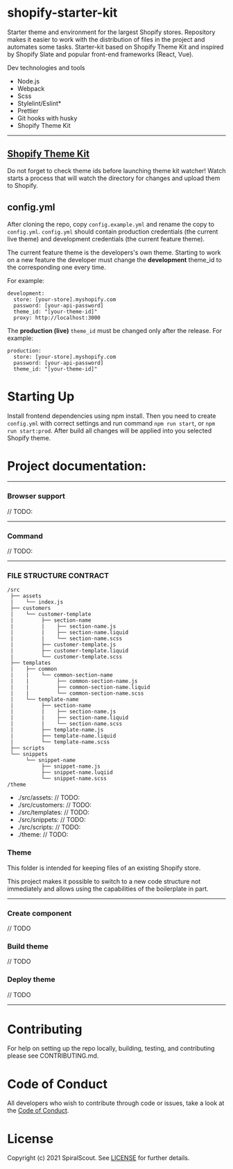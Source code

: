# shopify-starter-kit

Starter theme and environment for the largest Shopify stores.
Repository makes it easier to work with the distribution of files in the project and automates some tasks.
Starter-kit based on Shopify Theme Kit and inspired by Shopify Slate and popular front-end frameworks (React, Vue).


Dev technologies and tools
- Node.js
- Webpack
- Scss
- Stylelint/Eslint*
- Prettier
- Git hooks with husky
- Shopify Theme Kit

---

## [Shopify Theme Kit](https://shopify.dev/tools/theme-kit)

Do not forget to check theme ids before launching theme kit watcher!
Watch starts a process that will watch the directory for changes and upload them to Shopify.

## config.yml

After cloning the repo, copy `config.example.yml` and rename the copy to `config.yml`.
`config.yml` should contain production credentials (the current live theme) and development credentials (the current feature theme).

The current feature theme is the developers's own theme. Starting to work on a new feature the developer must change the **development** theme_id to the corresponding one every time.

For example:

```
development:
  store: [your-store].myshopify.com
  password: [your-api-password]
  theme_id: "[your-theme-id]"
  proxy: http://localhost:3000
```

The **production (live)** `theme_id` must be changed only after the release.
For example:

```
production:
  store: [your-store].myshopify.com
  password: [your-api-password]
  theme_id: "[your-theme-id]"
```

# Starting Up
Install frontend dependencies using npm install.
Then you need to create `config.yml` with correct settings and run command `npm run start`, or `npm run start:prod`. 
After build all changes will be applied into you selected Shopify theme.


# Project documentation:

---

### Browser support

// TODO:

---

### Command

// TODO:

---

### FILE STRUCTURE CONTRACT

```
/src
 ├── assets
 |    └── index.js
 ├── customers
 |    └── customer-template
 |         ├── section-name
 |         |    ├── section-name.js
 |         |    ├── section-name.liquid
 |         |    └── section-name.scss
 |         ├── customer-template.js
 |         ├── customer-template.liquid
 |         └── customer-template.scss
 ├── templates
 |    ├── common
 |    |    └── common-section-name
 |    |         ├── common-section-name.js
 |    |         ├── common-section-name.liquid
 |    |         └── common-section-name.scss
 |    └── template-name
 |         ├── section-name
 |         |    ├── section-name.js
 |         |    ├── section-name.liquid
 |         |    └── section-name.scss
 |         ├── template-name.js
 |         ├── template-name.liquid
 |         └── template-name.scss
 ├── scripts
 └── snippets
      └── snippet-name
           ├── snippet-name.js
           ├── snippet-name.luqiid
           └── snippet-name.scss
/theme
```


- ./src/assets: // TODO:
- ./src/customers: // TODO:
- ./src/templates: // TODO:
- ./src/snippets: // TODO:
- ./src/scripts: // TODO:
- ./theme: // TODO:

### Theme

This folder is intended for keeping files of an existing Shopify store.

This project makes it possible to switch to a new code structure not immediately and allows using the capabilities of the boilerplate in part.

---

### Create component
// TODO


### Build theme
// TODO


### Deploy theme
// TODO

---

# Contributing
For help on setting up the repo locally, building, testing, and contributing please see CONTRIBUTING.md.

# Code of Conduct
All developers who wish to contribute through code or issues, take a look at the [Code of Conduct](https://github.com/spiral/shopify-starter-kit/blob/master/CODE_OF_CONDUCT).

# License
Copyright (c) 2021 SpiralScout. See [LICENSE](https://github.com/spiral/shopify-starter-kit/blob/master/LICENSE) for further details.
